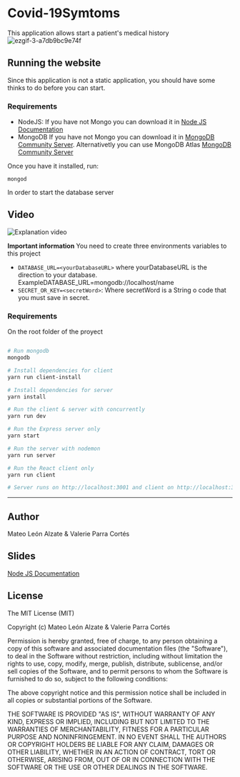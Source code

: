 # Covid-19Symtoms

This application allows start a patient's medical history
![ezgif-3-a7db9bc9e74f](https://user-images.githubusercontent.com/32238112/78615200-6f5aa500-7836-11ea-810a-8fd77387d8bb.gif)

## Running the website
Since this application is not a static application, you should have some thinks to do before you can start.
### Requirements
- NodeJS: If you have not Mongo you can download it in <a href="https://nodejs.org/es/download/"> Node JS Documentation</a>
- MongoDB If you have not Mongo you can download it in <a href="https://docs.mongodb.com/manual/installation/">MongoDB Community Server</a>. Alternativetly you can use MongoDB Atlas <a href="https://www.mongodb.com/cloud/atlas">MongoDB Community Server</a> 

Once you have it installed, run:
```
mongod
```
In order to start the database server

## Video
![Explanation video](https://www.youtube.com/watch?v=ckbztljtAP4&feature=youtu.be)


**Important information**
You need to create three environments variables to this project
- `DATABASE_URL=<yourDatabaseURL>` where yourDatabaseURL is the direction to your database. ExampleDATABASE_URL=mongodb://localhost/name
- `SECRET_OR_KEY=<secretWord>`: Where secretWord is a String o code that you must save in secret.
### Requirements
On the root folder of the proyect

```bash

# Run mongodb
mongodb

# Install dependencies for client
yarn run client-install

# Install dependencies for server
yarn install

# Run the client & server with concurrently
yarn run dev

# Run the Express server only
yarn start

# Run the server with nodemon
yarn run server

# Run the React client only
yarn run client

# Server runs on http://localhost:3001 and client on http://localhost:3000
```

<hr>


## Author
Mateo León Alzate & Valerie Parra Cortés
## Slides

<a href="https://docs.google.com/presentation/d/1KYO9xu8C0rOEcVoWKdnQq5Lx8_G_dsJhrCf_IHb1qUM/edit?usp=sharing"> Node JS Documentation</a>

## License
The MIT License (MIT)

Copyright (c) Mateo León Alzate & Valerie Parra Cortés

Permission is hereby granted, free of charge, to any person obtaining a copy of this software and associated documentation files (the "Software"), to deal in the Software without restriction, including without limitation the rights to use, copy, modify, merge, publish, distribute, sublicense, and/or sell copies of the Software, and to permit persons to whom the Software is furnished to do so, subject to the following conditions:

The above copyright notice and this permission notice shall be included in all copies or substantial portions of the Software.

THE SOFTWARE IS PROVIDED "AS IS", WITHOUT WARRANTY OF ANY KIND, EXPRESS OR IMPLIED, INCLUDING BUT NOT LIMITED TO THE WARRANTIES OF MERCHANTABILITY, FITNESS FOR A PARTICULAR PURPOSE AND NONINFRINGEMENT. IN NO EVENT SHALL THE AUTHORS OR COPYRIGHT HOLDERS BE LIABLE FOR ANY CLAIM, DAMAGES OR OTHER LIABILITY, WHETHER IN AN ACTION OF CONTRACT, TORT OR OTHERWISE, ARISING FROM, OUT OF OR IN CONNECTION WITH THE SOFTWARE OR THE USE OR OTHER DEALINGS IN THE SOFTWARE.
